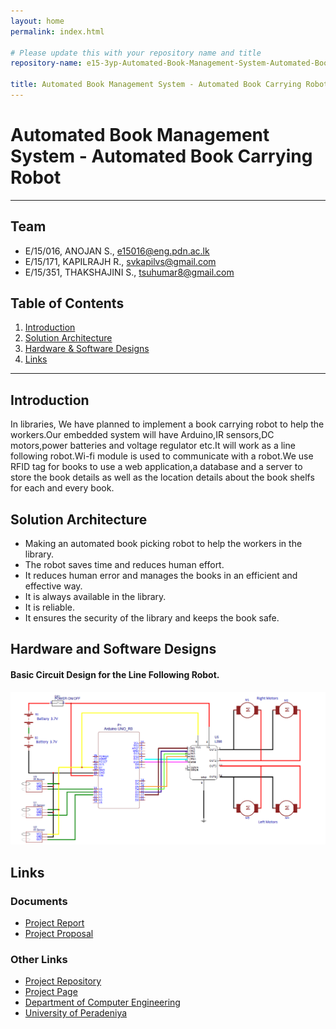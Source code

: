 ```yaml
---
layout: home
permalink: index.html

# Please update this with your repository name and title
repository-name: e15-3yp-Automated-Book-Management-System-Automated-Book-Carrying-Robot

title: Automated Book Management System - Automated Book Carrying Robot
---
```


[comment]: # "This is the standard layout for the project, but you can clean this and use your own template"

# Automated Book Management System - Automated Book Carrying Robot

---

## Team
-  E/15/016, ANOJAN S., [e15016@eng.pdn.ac.lk](mailto:e15016@eng.pdn.ac.lk)
-  E/15/171, KAPILRAJH R., [svkapilvs@gmail.com](mailto:svkapilvs@gmail.com)
-  E/15/351, THAKSHAJINI S., [tsuhumar8@gmail.com](mailto:tsuhumar8@gmail.com)

## Table of Contents
1. [Introduction](#introduction)
2. [Solution Architecture](#solution-architecture )
3. [Hardware & Software Designs](#hardware-and-software-designs)
4. [Links](#links)

---

## Introduction

In libraries, We have planned to implement a book carrying robot to help the workers.Our embedded system will have Arduino,IR sensors,DC motors,power batteries and voltage regulator etc.It will work as a line following robot.Wi-fi module is used to communicate with a robot.We use RFID tag for books to use a web application,a database and a server to store the book details as well as the location details about the book shelfs for each and every book.

## Solution Architecture

* Making an automated book picking robot to help the workers in the library.
* The robot saves time and reduces human effort.
* It reduces human error and manages the books in an efficient and effective way.
* It is always available in the library.
* It is reliable.
* It ensures the security of the library and keeps the book safe.

## Hardware and Software Designs

 #### Basic Circuit Design for the Line Following Robot.  
 ![Image](data/images/circuit_design.png)  




## Links  
### Documents  
- [Project Report](data/documents/pro_report.pptx)  
- [Project Proposal](data/documents/ProjectProposalRevisionWorkshop.pdf)  

### Other Links
- <a href = "https://github.com/cepdnaclk/e15-3yp-Automated-Book-Management-System-Automated-Book-Carrying-Robot" target = "_blank"> Project Repository </a>
- <a href = "https://cepdnaclk.github.io/e15-3yp-Automated-Book-Management-System-Automated-Book-Carrying-Robot/" target = "_blank">Project Page</a>
- <a href = "http://www.ce.pdn.ac.lk/" target = "_blank">Department of Computer Engineering</a>
- <a href = "https://eng.pdn.ac.lk/" target = "_blank">University of Peradeniya</a>


[//]: # (Please refer this to learn more about Markdown syntax)
[//]: # (https://github.com/adam-p/markdown-here/wiki/Markdown-Cheatsheet)
